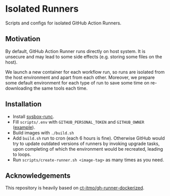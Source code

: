# Isolated Runners

Scripts and configs for isolated GitHub Action Runners.

## Motivation

By default, GitHub Action Runner runs directly on host system. It is unsecure and may
lead to some side effects (e.g. storing some files on the host).

We launch a new container for each workflow run, so runs are isolated from the host
environment and apart from each other. Moreover, we prepare some default environment
for each type of run to save some time on re-downloading the same tools each time.

## Installation

* Install [sysbox-runc](https://github.com/nestybox/sysbox).
* Fill `scripts/.env` with `GITHUB_PERSONAL_TOKEN` and `GITHUB_OWNER`
  ([example](https://github.com/PasseiDireto/gh-runner/blob/master/.env-example)).
* Build images with `./build.sh`
* Add `build.sh` run to cron (each 6 hours is fine). Otherwise GitHub would try
  to update outdated versions of runners by invoking upgrade tasks, upon completing of
  which the environment would be recreated, leading to loops.
* Run `scripts/create-runner.sh <image-tag>` as many times as you need.

## Acknowledgements

This repository is heavily based on [ct-itmo/gh-runner-dockerized](https://github.com/ct-itmo/gh-runner-dockerized).
